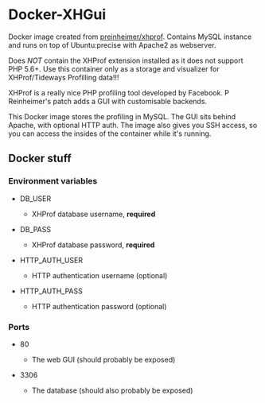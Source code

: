 Docker-XHGui
=============

Docker image created from [preinheimer/xhprof](https://github.com/preinheimer/xhprof). Contains MySQL instance and runs on top of Ubuntu:precise with Apache2 as webserver.

Does *NOT* contain the XHProf extension installed as it does not support PHP 5.6+. Use this container only as a storage and visualizer for XHProf/Tideways Profilling data!!!

XHProf is a really nice PHP profiling tool developed by Facebook. P Reinheimer's patch adds a GUI with customisable backends.

This Docker image stores the profiling in MySQL. The GUI sits behind Apache, with optional HTTP auth. The image also gives you SSH access, so you can access the insides of the container while it's running.

Docker stuff
------------

### Environment variables

* DB_USER
  - XHProf database username, **required**

* DB_PASS
  - XHProf database password, **required**

* HTTP_AUTH_USER
  - HTTP authentication username (optional)

* HTTP_AUTH_PASS
  - HTTP authentication password (optional)

### Ports

* 80
  - The web GUI (should probably be exposed)

* 3306
  - The database (should also probably be exposed)
